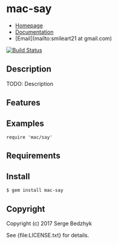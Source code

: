 # mac-say

* [Homepage](https://rubygems.org/gems/mac-say)
* [Documentation](http://rubydoc.info/gems/mac-say/frames)
* [Email](mailto:smileart21 at gmail.com)

[![Build Status](https://secure.travis-ci.org//mac-say.svg?branch=master)](https://travis-ci.org//mac-say)

## Description

TODO: Description

## Features

## Examples

    require 'mac/say'

## Requirements

## Install

    $ gem install mac-say

## Copyright

Copyright (c) 2017 Serge Bedzhyk

See {file:LICENSE.txt} for details.
